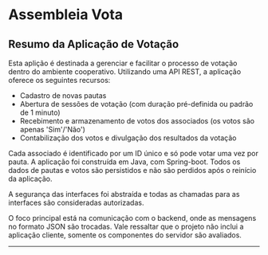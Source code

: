 # Assembleia Vota

## Resumo da Aplicação de Votação

Esta aplição é destinada a gerenciar e facilitar o processo de votação dentro do ambiente cooperativo. Utilizando uma API REST, a aplicação oferece os seguintes recursos:

- Cadastro de novas pautas
- Abertura de sessões de votação (com duração pré-definida ou padrão de 1 minuto)
- Recebimento e armazenamento de votos dos associados (os votos são apenas 'Sim'/'Não')
- Contabilização dos votos e divulgação dos resultados da votação

Cada associado é identificado por um ID único e só pode votar uma vez por pauta. A aplicação foi construída em Java, com Spring-boot. Todos os dados de pautas e votos são persistidos e não são perdidos após o reinício da aplicação.

A segurança das interfaces foi abstraída e todas as chamadas para as interfaces são consideradas autorizadas.

O foco principal está na comunicação com o backend, onde as mensagens no formato JSON são trocadas. Vale ressaltar que o projeto não inclui a aplicação cliente, somente os componentes do servidor são avaliados.

---


